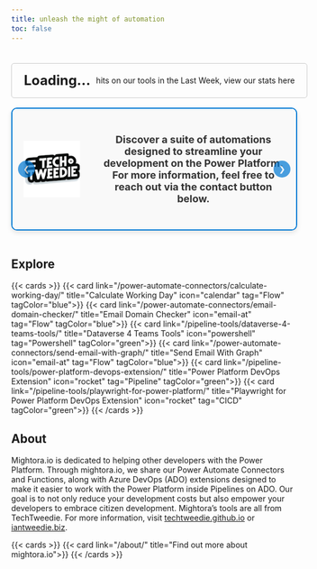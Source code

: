 ```yaml
---
title: unleash the might of automation
toc: false
---
```


</br>

<a href="/analytics" style="text-decoration: none; color: inherit;">
    <div id="hitsCard" style="margin-top: 5px; padding: 10px; border: 1px solid #ccc; border-radius: 5px; width: 100%; height: 40px; display: flex; align-items: center; justify-content: center;">
        <div id="hitsCount" style="font-size: 24px; font-weight: bold; margin-right: 10px;">Loading...</div>
        <div style="margin: 0;">hits on our tools in the Last Week, view our stats here</div>
    </div>
</a>

<script>
console.log("Script loaded");

async function fetchData() {
    console.log("Fetching data...");
    const response = await fetch('https://stmightoriaprod01.blob.core.windows.net/analytics/api-mightoria.json');
    const jsonData = await response.json();
    console.log("Data fetched:", jsonData);

    // Extract and group the relevant data by day
    const data = jsonData.data.viewer.zones[0].httpRequests1dGroups.map(group => ({
        date: group.dimensions.date,
        requests: group.sum.requests
    }));

    console.log("Processed data:", data);
    return data;
}

function calculateHitsLastWeek(data) {
    const oneWeekAgo = new Date();
    oneWeekAgo.setDate(oneWeekAgo.getDate() - 7);
    console.log("One week ago:", oneWeekAgo);

    const hitsLastWeek = data.reduce((total, item) => {
        const date = new Date(item.date);
        if (date >= oneWeekAgo) {
            total += item.requests;
        }
        return total;
    }, 0);

    console.log("Hits last week:", hitsLastWeek);
    return hitsLastWeek;
}

function calculateHitsYesterday(data) {
    const yesterday = new Date();
    yesterday.setDate(yesterday.getDate() - 1);
    const yesterdayStr = yesterday.toISOString().split('T')[0];
    console.log("Yesterday:", yesterdayStr);

    const hitsYesterday = data.reduce((total, item) => {
        if (item.date === yesterdayStr) {
            total += item.requests;
        }
        return total;
    }, 0);

    console.log("Hits yesterday:", hitsYesterday);
    return hitsYesterday;
}

document.addEventListener('DOMContentLoaded', () => {
    fetchData().then(data => {
        const hitsLastWeek = calculateHitsLastWeek(data);
        document.getElementById('hitsCount').innerText = hitsLastWeek.toLocaleString();

        const hitsYesterday = calculateHitsYesterday(data);
        document.getElementById('yesterdayHitsCount').innerText = hitsYesterday.toLocaleString();
    }).catch(error => console.error("Error fetching data:", error));
});
</script>

</a>

</br>

<div id="slider" style="width: 100%; overflow: hidden; position: relative; border: 2px solid #0078d4; border-radius: 10px; box-shadow: 0 4px 8px rgba(0, 0, 0, 0.1);">
    <div id="sliderContent" style="display: flex; transition: transform 0.5s ease-in-out;">
        <div style="min-width: 100%; display: flex;">
            <div style="flex: 30%; background-color: #f9f9f9; display: flex; align-items: center; justify-content: center;">
                <img src="https://raw.githubusercontent.com/TechTweedie/techtweedie.github.io/main/static/logo-01_150x150.png" alt="Tech Tweedie Logo" style="width: 100px; height: 100px;">
            </div>
            <div style="flex: 70%; padding: 20px; text-align: center; display: flex; flex-direction: column; justify-content: center; background-color: #f9f9f9;">
                <p style="font-size: 18px; font-weight: bold; color: #333;">Discover a suite of automations designed to streamline your development on the Power Platform. For more information, feel free to reach out via the contact button below.</p>
            </div>
        </div>
        <div style="min-width: 100%; display: flex;">
            <div style="flex: 30%; background-color: #f1f1f1; display: flex; align-items: center; justify-content: center;">
                <svg xmlns="http://www.w3.org/2000/svg" fill="none" viewBox="0 0 24 24" stroke-width="1.5" stroke="currentColor" style="width: 50px; height: 50px; color: #0078d4;"><path stroke-linecap="round" stroke-linejoin="round" d="M15.59 14.37a6 6 0 0 1-5.84 7.38v-4.8m5.84-2.58a14.98 14.98 0 0 0 6.16-12.12A14.98 14.98 0 0 0 9.631 8.41m5.96 5.96a14.926 14.926 0 0 1-5.841 2.58m-.119-8.54a6 6 0 0 0-7.381 5.84h4.8m2.581-5.84a14.927 14.927 0 0 0-2.58 5.84m2.699 2.7c-.103.021-.207.041-.311.06a15.09 15.09 0 0 1-2.448-2.448 14.9 14.9 0 0 1 .06-.312m-2.24 2.39a4.493 4.493 0 0 0-1.757 4.306 4.493 4.493 0 0 0 4.306-1.758M16.5 9a1.5 1.5 0 1 1-3 0 1.5 1.5 0 0 1 3 0Z" /></svg>
            </div>
            <div style="flex: 70%; padding: 20px; text-align: left; background-color: #f1f1f1;">
                <h3 style="font-size: 22px; color: #0078d4;">CI/CD Tools</h3>
                <p style="font-size: 16px; color: #555;">Boost your CI/CD pipelines with our powerful Azure DevOps Extensions. Designed for seamless integration.</p>
                <a href="/pipeline-tools/" style="text-decoration: none; color: #0078d4; font-weight: bold; font-size: 16px;">Discover Extensions</a>
            </div>
        </div>
        <div style="min-width: 100%; display: flex;">
            <div style="flex: 30%; background-color: white; display: flex; align-items: center; justify-content: center;">
                <img src="https://raw.githubusercontent.com/TechTweedie/techtweedie.github.io/main/static/logo-01_150x150.png" alt="Tech Tweedie Logo" style="width: 100px; height: 100px;">
            </div>
            <div style="flex: 70%; padding: 20px; text-align: left; background-color: white;">
                <h3 style="font-size: 22px; color: #0078d4;">Free Tools by Tech Tweedie</h3>
                <p style="font-size: 16px; color: #555;">All these tools are proudly brought to you by Tech Tweedie. Empowering developers worldwide.</p>
            </div>
        </div>
        <div style="min-width: 100%; display: flex;">
            <div style="flex: 30%; background-color: #e8f5e9; display: flex; align-items: center; justify-content: center;">
                <svg xmlns="http://www.w3.org/2000/svg" width="50" height="50" fill="currentColor" viewBox="0 0 16 16" style="color: #4caf50;"><path d="M8 0a8 8 0 1 0 8 8A8 8 0 0 0 8 0zm3.93 6.588l-4 5a.5.5 0 0 1-.76.063L4.07 8.588a.5.5 0 1 1 .76-.65L7.5 10.293l3.67-4.585a.5.5 0 0 1 .76.65z"/></svg>
            </div>
            <div style="flex: 70%; padding: 20px; text-align: left; background-color: #e8f5e9;">
                <h3 style="font-size: 22px; color: #4caf50;">Email Domain Checker</h3>
                <p style="font-size: 16px; color: #555;">Validate email domains effortlessly with our Email Domain Checker. Perfect for ensuring data accuracy.</p>
                <a href="/power-automate-connectors/email-domain-checker/" style="text-decoration: none; color: #4caf50; font-weight: bold; font-size: 16px;">Try Now</a>
            </div>
        </div>
        <div style="min-width: 100%; display: flex;">
            <div style="flex: 30%; background-color: #e3f2fd; display: flex; align-items: center; justify-content: center;">
                <svg xmlns="http://www.w3.org/2000/svg" width="50" height="50" fill="currentColor" viewBox="0 0 16 16" style="color: #2196f3;"><path d="M8 0a8 8 0 1 0 8 8A8 8 0 0 0 8 0zm3.93 6.588l-4 5a.5.5 0 0 1-.76.063L4.07 8.588a.5.5 0 1 1 .76-.65L7.5 10.293l3.67-4.585a.5.5 0 0 1 .76.65z"/></svg>
            </div>
            <div style="flex: 70%; padding: 20px; text-align: left; background-color: #e3f2fd;">
                <h3 style="font-size: 22px; color: #2196f3;">Calculate Working Day</h3>
                <p style="font-size: 16px; color: #555;">Easily calculate working days between dates with our specialized tool. Ideal for project planning.</p>
                <a href="/power-automate-connectors/calculate-working-day/" style="text-decoration: none; color: #2196f3; font-weight: bold; font-size: 16px;">Learn More</a>
            </div>
        </div>
        <div style="min-width: 100%; display: flex;">
            <div style="flex: 30%; background-color: #fff3e0; display: flex; align-items: center; justify-content: center;">
                <svg xmlns="http://www.w3.org/2000/svg" width="50" height="50" fill="currentColor" viewBox="0 0 16 16" style="color: #ff9800;"><path d="M8 0a8 8 0 1 0 8 8A8 8 0 0 0 8 0zm3.93 6.588l-4 5a.5.5 0 0 1-.76.063L4.07 8.588a.5.5 0 1 1 .76-.65L7.5 10.293l3.67-4.585a.5.5 0 0 1 .76.65z"/></svg>
            </div>
            <div style="flex: 70%; padding: 20px; text-align: left; background-color: #fff3e0;">
                <h3 style="font-size: 22px; color: #ff9800;">Dataverse 4 Teams Tools</h3>
                <p style="font-size: 16px; color: #555;">Enhance your Dataverse for Teams experience with our powerful tools. Simplify your workflows today.</p>
                <a href="/pipeline-tools/dataverse-4-teams-tools/" style="text-decoration: none; color: #ff9800; font-weight: bold; font-size: 16px;">Explore Tools</a>
            </div>
        </div>
    </div>
    <button id="prev" style="position: absolute; top: 50%; left: 10px; transform: translateY(-50%); background-color: #0078d4; color: white; border: none; border-radius: 50%; width: 30px; height: 30px; font-size: 14px; cursor: pointer; opacity: 0.7;">&#10094;</button>
    <button id="next" style="position: absolute; top: 50%; right: 10px; transform: translateY(-50%); background-color: #0078d4; color: white; border: none; border-radius: 50%; width: 30px; height: 30px; font-size: 14px; cursor: pointer; opacity: 0.7;">&#10095;</button>
</div>

<script>
    const sliderContent = document.getElementById('sliderContent');
    const prevButton = document.getElementById('prev');
    const nextButton = document.getElementById('next');

    let currentIndex = 0;
    const totalSlides = 5; // Update this if you add more slides
    const autoSlideInterval = 5000; // 5 seconds

    function updateSlider() {
        sliderContent.style.transform = `translateX(-${currentIndex * 100}%)`;
    }

    prevButton.addEventListener('click', () => {
        currentIndex = (currentIndex > 0) ? currentIndex - 1 : totalSlides - 1;
        updateSlider();
    });

    nextButton.addEventListener('click', () => {
        currentIndex = (currentIndex < totalSlides - 1) ? currentIndex + 1 : 0;
        updateSlider();
    });

    // Auto-slide functionality
    setInterval(() => {
        currentIndex = (currentIndex < totalSlides - 1) ? currentIndex + 1 : 0;
        updateSlider();
    }, autoSlideInterval);
</script>

</br>

## Explore

{{< cards >}}
  {{< card link="/power-automate-connectors/calculate-working-day/" title="Calculate Working Day" icon="calendar" tag="Flow"  tagColor="blue">}}
  {{< card link="/power-automate-connectors/email-domain-checker/" title="Email Domain Checker" icon="email-at" tag="Flow" tagColor="blue">}}
  {{< card link="/pipeline-tools/dataverse-4-teams-tools/" title="Dataverse 4 Teams Tools" icon="powershell" tag="Powershell"  tagColor="green">}}
  {{< card link="/power-automate-connectors/send-email-with-graph/" title="Send Email With Graph" icon="email-at" tag="Flow" tagColor="blue">}}
  {{< card link="/pipeline-tools/power-platform-devops-extension/" title="Power Platform DevOps Extension" icon="rocket" tag="Pipeline"  tagColor="green">}}
  {{< card link="/pipeline-tools/playwright-for-power-platform/" title="Playwright for Power Platform DevOps Extension" icon="rocket" tag="CICD"  tagColor="green">}}
{{< /cards >}}
 
## About

Mightora.io is dedicated to helping other developers with the Power Platform. Through mightora.io, we share our Power Automate Connectors and Functions, along with Azure DevOps (ADO) extensions designed to make it easier to work with the Power Platform inside Pipelines on ADO. 
Our goal is to not only reduce your development costs but also empower your developers to embrace citizen development.
Mightora’s tools are all from TechTweedie. For more information, visit [techtweedie.github.io](https://techtweedie.github.io) or [iantweedie.biz](https://iantweedie.biz).


{{< cards >}}
  {{< card link="/about/" title="Find out more about mightora.io">}}
{{< /cards >}}

</br>
